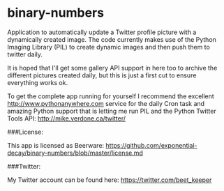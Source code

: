 binary-numbers
==============

Application to automatically update a Twitter profile picture with a dynamically created image. The code currently
makes use of the Python Imaging Library (PIL) to create dynamic images and then push them to twitter daily. 

It is hoped that I'll get some gallery API support in here too to archive the different pictures created daily, 
but this is just a first cut to ensure everything works ok.

To get the complete app running for yourself I recommend the excellent http://www.pythonanywhere.com service for the daily
Cron task and amazing Python support that is letting me run PIL and the Python Twitter Tools API: http://mike.verdone.ca/twitter/

###License:

This app is licensed as Beerware: https://github.com/exponential-decay/binary-numbers/blob/master/license.md

###Twitter:

My Twitter account can be found here: https://twitter.com/beet_keeper
